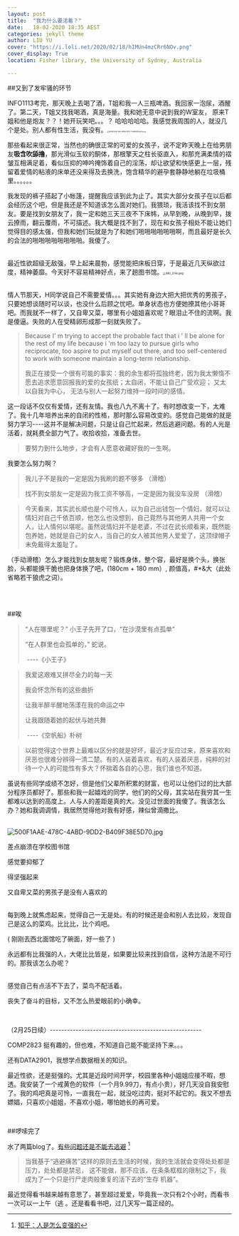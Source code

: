 ```yaml
---
layout: post
title:  "我为什么要活着？"
date:   18-02-2020 18:35 AEST
categories: jekyll theme
author: LIU YU
cover: "https://i.loli.net/2020/02/18/hIMUn4mzCRr6NOv.png"
cover_display: True
location: Fisher library, the University of Sydney, Australia

---
```


##又到了发牢骚的环节

INFO1113考完，那天晚上去喝了酒，T姐和我一人三瓶啤酒。我回家一泡尿，酒醒了。第二天，T姐又找我喝酒，真是海量。我和她无意中说到我的W室友， 原来T姐和他是炮友？？！她开玩笑吧。。。？ 哈哈哈哈哈。我感觉我周围的人，就没几个是处。别人都有性生活，我没有。<img src="https://i.loli.net/2020/02/18/l7wZo1TNjvtd8ef.jpg" alt="3B49D30B-156A-4B36-91D3-72A8B91D2641.jpeg" style="zoom:25%;" />

那些看起来很正常，当然也的确很正常的可爱的女孩子，说不定昨天晚上在给男朋友**吸含吹舔撸**，那光滑似玉软的酮体，那根擎天之柱长驱直入，和那充满柔情的褶皱互相满足着，看似压抑的呻吟掩饰着自己的淫荡，却让欲望和快感更上一层，残留着爱情的粘液的床单还没来得及去换洗，饱含精华的避孕套静静地躺在垃圾桶里。。。。。。

我发现的裤子搭起了小帐篷，提醒我应该到此为止了。其实大部分女孩子在以后都会经历这个吧，但是我还是不知道该怎么面对她们。我猥琐，我活该找不到女朋友。要是找到女朋友了，我一定和她三天三夜不下床帏，从早到晚，从晚到早，拨云撩雨，翻云覆雨，不可描述。我大概是找不到了，现在和女孩子相处不能让她们觉得目的感太强，但我和她们玩就是为了和她们啪啪啪啪啪啪啊，而且最好是长久的合法的啪啪啪啪啪啪啪啪。我傻了。

<br>最近性欲超级无敌强，早上起来晨勃，感觉能把床板日穿，于是最近几天纵欲过度，精神萎靡。今天好不容易精神好点，来了趟图书馆。<img src="https://i.loli.net/2020/02/25/zWvNlGu76cay4dC.jpg" alt="IMG_3744.jpeg" style="zoom:40%;" />

<br>情人节那天，H同学说自己不需要爱情。。。其实她有身边大把大把优秀的男孩子，只要她想谈随时可以谈，也没什么后顾之忧吧。单身状态也方便她撩其他小哥哥吧。而我就不一样了，又自卑又菜，哪里有小姐姐喜欢呢？眼泪止不住的流啊。我是傻逼。失败的人在受精卵形成那一刻就失败了。

> Because I' m trying to accept the probable fact that i ' ll be alone for the rest of my life because i 'm too lazy to pursue girls who reciprocate, too aspire to put myself out there, and too self-centered to work with someone maintain a long-term relationship.
>
> 我正在接受一个很有可能的事实：我的余生都将孤独终老，因为我太懒惰不愿去追求愿意回报我的爱的女孩纸；太自闭，不能让自己广受欢迎； 又太以自我为中心， 无法与别人一起努力维持一段时间的感情。

这一段话不仅仅有爱情，还有友情。我也八九不离十了。有时想改变一下，太难了。我十几年培养出来的自闭的性格，那时那么容易改变的。感觉自己能做的就是努力学习----这并不是解决问题，只是让自己忙起来，然后逃避问题。有的人光是活着，就耗费全部力气了。收拾收拾，准备去世。

> 要努力到什么地步，才会有人愿意收藏好我的一生啊。

我要怎么努力啊？

> 我儿子不是我的一定是因为我刷的题不够多 （滑稽）
>
> 找不到女朋友一定是因为我工资不够高，一定是因为我没车没房 （滑稽）

> 今天看来，其实武长顺也是个可怜人，以为自己出钱包一个情妇，就可以让情妇对自己千依百顺，他怎么也没想到，自己竟然与其他男人共用一个女人，让人情何以堪呢。虽然说情妇并不是老婆，不过在武长顺看来，既然能包养她，她就是自己的女人，当自己的女人被其他男人爱爱了，这顶绿帽子未免戴得太羞耻了。

（手动滑稽）怎么才能找到女朋友呢？锻炼身体，整个容，最好是换个头，换张脸，头都能换干脆也把身体换了吧，(180cm + 180 mm）,  颜值高，#*&大（此处省略若干狼虎之词）。

<br><br>

##唉

> “人在哪里呢？” 小王子先开了口，“在沙漠里有点孤单”
>
> “在人群里也会孤单的，” 蛇说。 
>
> ​								----《小王子》

> 我爱这艰难又拼尽全力的每一天
>
> 我会怀念所有的这些曲折
>
> 让我半醉半醒地荡漾在我的命运之中
>
> 让我跟随着她的起伏与她共舞
>
> ​								----《空帆船》朴树

> 以前觉得这个世界上最难以区分的就是好坏，最近才反应过来，原来喜欢和厌恶也很难分辨得一清二楚。有的人装着喜欢，有的人装着厌恶，纯粹的对待一个人的可能性有多大？怀揣着各自的心思，我们谁也不知道。

虽说有些同学成绩不怎好，但是他们父辈所积累的财富，也可以让他们过的比大部分程序员都好了。那些和我一起嬉戏的同学，他们的的父母，其实站在我穷其一生都难以达到的高度上。人与人的差距是真的大。没见过世面的我傻了。我该怎么办？她和我调调情，我居然觉得他对我有好感，辣似曾滴撒比。

<br>![500F1AAE-478C-4ABD-9DD2-B409F38E5D70.jpg](https://i.loli.net/2020/02/18/EqsmPy6ZYBMokOx.jpg)

差点崩溃在学校图书馆

感觉要抑郁了

得坚强起来

又自卑又菜的男孩子是没有人喜欢的





<br>每到晚上就焦虑起来，觉得自己一无是处。有的时候还是会和别人去比较，发现自己是这么的菜鸡。比比比，比个鸡吧。

( 刚刚去西北面馆吃了碗面，好一些了 )

永远都有比我强的人，大佬比比皆是，如果要比较来找到自信，这种方法是不可行的。那我该怎么办呢？

<br>感觉自己有点活不下去了，菜鸟不配活着。

丧失了奋斗的目标，又不怎么热爱眼前的小确幸。

<br>

（2月25日续）-----------------------------------------------------

COMP2823 挺有趣的，但也难，不知道自己能不能坚持下来。。。

还有DATA2901，我想学点数据相关的知识。

最近性欲，还是挺强的。尤其是近段时间开学，校园里各种小姐姐应接不暇，想透。我安装了一个戒黄色的软件（一个月9.99刀，有点小贵），好几天没自我安慰了。我的鸡吧真是可怜，一直我在一起，就没吃过肉，挺对不起它的。我又不想去嫖娼，只喜欢小姐姐，不喜欢小姐，哪怕她长的再可爱。

<br>

##啰嗦完了

水了两篇blog了。[有些问题还是不能去逃避](https://www.zhihu.com/question/267653585/answer/337749578) [^1]

> 当我基于“逃避痛苦”这样的原则去⽣活的时候，我的⽣活就会变得处处都是压⼒，处处都是禁忌， 这不能做，那不应该，在条条框框的限制之下，我成为了⼀个只是⾏⼫⾛⾁般重复的活下去的“⽣存 机器”。

最近觉得看书越来越有意思了，甚至超过爱爱，毕竟我一次只有2个小时，而看书一次可以一上午（逃  。还是看看书吧，过几天写一篇正经的。



[^1]:[知乎：人是怎么变强的](https://www.zhihu.com/question/267653585/answer/337749578)

